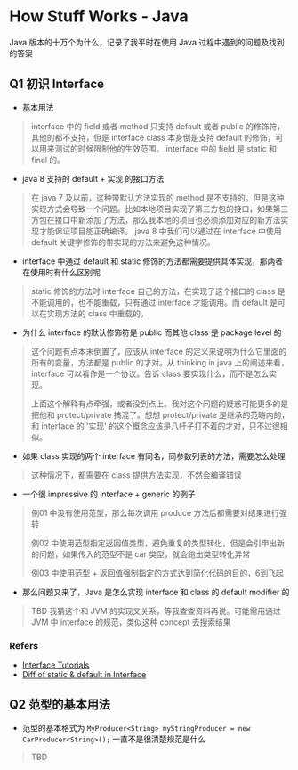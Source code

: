 # How Stuff Works - Java 

Java 版本的十万个为什么，记录了我平时在使用 Java 过程中遇到的问题及找到的答案

## Q1 初识 Interface

* 基本用法
> interface 中的 field 或者 method 只支持 default 或者 public 的修饰符，其他的都不支持，但是 interface class 本身倒是支持 default 的修饰，可以用来测试的时候限制他的生效范围。
> interface 中的 field 是 static 和 final 的。

* java 8 支持的 default + 实现 的接口方法 
> 在 java 7 及以前，这种带默认方法实现的 method 是不支持的。但是这种实现方式会导致一个问题。比如本地项目实现了第三方包的接口，如果第三方包在接口中新添加了方法，那么我本地的项目也必须添加对应的新方法实现才能保证项目能正确编译。
java 8 中我们可以通过在 interface 中使用 default 关键字修饰的带实现的方法来避免这种情况。

* interface 中通过 default 和 static 修饰的方法都需要提供具体实现，那两者在使用时有什么区别呢
> static 修饰的方法时 interface 自己的方法，在实现了这个接口的 class 是不能调用的，也不能重载，只有通过 interface 才能调用。而 default 是可以在实现方法的 class 中重载的。

* 为什么 interface 的默认修饰符是 public 而其他 class 是 package level 的
> 这个问题有点本末倒置了，应该从 interface 的定义来说明为什么它里面的所有的变量，方法都是 public 的才对。从 thinking in java 上的阐述来看，interface 可以看作是一个协议。告诉 class 要实现什么，而不是怎么实现。
>
> 上面这个解释有点牵强，或者没到点上。我对这个问题的疑惑可能更多的是把他和 protect/private 搞混了。想想 protect/private 是继承的范畴内的，和 interface 的 '实现' 的这个概念应该是八杆子打不着的才对，只不过很相似。

* 如果 class 实现的两个 interface 有同名，同参数列表的方法，需要怎么处理
> 这种情况下，都需要在 class 提供方法实现，不然会编译错误

* 一个很 impressive 的 interface + generic 的例子
> 例01 中没有使用范型，那么每次调用 produce 方法后都需要对结果进行强转
>
> 例02 中使用范型指定返回值类型，避免重复的类型转化，但是会引申出新的问题，如果传入的范型不是 car 类型，就会跑出类型转化异常
>
> 例03 中使用范型 + 返回值强制指定的方式达到简化代码的目的，6到飞起

* 那么问题又来了，Java 是怎么实现 interface 和 class 的 default modifier 的
> TBD 我猜这个和 JVM 的实现又关系，等我查查资料再说。可能需用通过 JVM 中 interface 的规范，类似这种 concept 去搜索结果

### Refers

* [Interface Tutorials](http://tutorials.jenkov.com/java/interfaces.html)
* [Diff of static & default in Interface](https://www.quora.com/Why-are-static-and-default-interface-methods-added-in-Java-1-8)

## Q2 范型的基本用法

* 范型的基本格式为 `MyProducer<String> myStringProducer = new CarProducer<String>();` 一直不是很清楚规范是什么
> TBD